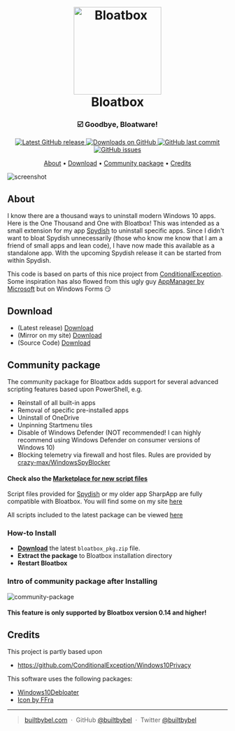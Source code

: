 
<h1 align="center">
  <br>
  <a href="http://www.builtbybel.com"><img src="https://github.com/builtbybel/bloatbox/blob/master/src/Bloatbox/bloatbox.ico" alt="Bloatbox" width="200"></a>
  <br>
  Bloatbox
  <br>
</h1>

<h3 align="center">☑️ Goodbye, Bloatware!</h3>

<p align="center">
<a href="https://github.com/builtbybel/bloatbox/releases/latest" target="_blank">
<img alt="Latest GitHub release" src="https://img.shields.io/github/release/builtbybel/bloatbox.svg?style=flat-square" />
</a>
	
<a href="https://github.com/builtbybel/burnbytes/releases" target="_blank">
<img alt="Downloads on GitHub" src="https://img.shields.io/github/downloads/builtbybel/bloatbox/total.svg?style=flat-square" />
</a>

<a href="https://github.com/builtbybel/bloatbox/commits/master">
<img src="https://img.shields.io/github/last-commit/builtbybel/bloatbox.svg?style=flat-square&logo=github&logoColor=white"
alt="GitHub last commit">
<a href="https://github.com/builtbybel/bloatbox/issues">
<img src="https://img.shields.io/github/issues-raw/builtbybel/bloatbox.svg?style=flat-square&logo=github&logoColor=white"
alt="GitHub issues">   
  
</p>

<p align="center">
  <a href="#about">About</a> •
  <a href="#download">Download</a> •
  <a href="#community-package">Community package</a> •
  <a href="#credits">Credits</a>
</p>

![screenshot](https://github.com/builtbybel/bloatbox/blob/master/assets/bloatbox.png)

## About

I know there are a thousand ways to uninstall modern Windows 10 apps. Here is the One Thousand and One with Bloatbox!
This was intended as a small extension for my app [Spydish](https://github.com/builtbybel/spydish) to uninstall specific apps. 
Since I didn't want to bloat Spydish unnecessarily (those who know me know that I am a friend of small apps and lean code), I have now made this available as a standalone app. With the upcoming Spydish release it can be started from within Spydish. 

This code is based on parts of this nice project from [ConditionalException](https://github.com/ConditionalException/Windows10Privacy). Some inspiration has also flowed from this ugly guy [AppManager by Microsoft](https://www.microsoft.com/p/app/9n8b6qf719pt) but on Windows Forms :smirk:

## Download

- (Latest release) [Download](https://github.com/builtbybel/bloatbox/releases)
- (Mirror on my site) [Download](https://www.builtbybel.com/bloatbox)
- (Source Code) [Download](https://github.com/builtbybel/bloatbox/releases) 

## Community package
The community package for Bloatbox adds support for several advanced scripting features based upon PowerShell, e.g.
- Reinstall of all built-in apps
- Removal of specific pre-installed apps
- Uninstall of OneDrive 
- Unpinning Startmenu tiles 
- Disable of Windows Defender (NOT recommended! I can highly recommend using Windows Defender on consumer versions of Windows 10)
- Blocking telemetry via firewall and host files. Rules are provided by [crazy-max/WindowsSpyBlocker](https://github.com/crazy-max/WindowsSpyBlocker)
			  
#### Check also the [Marketplace for new script files](https://github.com/builtbybel/bloatbox/tree/master/marketplace)
Script files provided for [Spydish](https://github.com/builtbybel/spydish) or my older app SharpApp are fully compatible with Bloatbox. You will find some on my site [here](https://www.builtbybel.com/marketplace)

All scripts included to the latest package can be viewed [here](https://github.com/builtbybel/bloatbox/tree/master/marketplace)

### How-to Install
* **[Download](https://github.com/builtbybel/bloatbox/blob/master/marketplace/bloatbox_pkg-EXTRACT_FIRST.zip?raw=true)** the latest `bloatbox_pkg.zip` file.
* **Extract the package** to Bloatbox installation directory
* **Restart Bloatbox**

### Intro of community package after Installing

![community-package](https://github.com/builtbybel/bloatbox/blob/master/assets/bloatbox-pkg.gif)

#### This feature is only supported by Bloatbox version 0.14 and higher!

## Credits

This project is partly based upon 

- https://github.com/ConditionalException/Windows10Privacy

This software uses the following packages:

- [Windows10Debloater](https://github.com/Sycnex/Windows10Debloater)
- [Icon by FFra](https://www.deviantart.com/ffra/art/MAXIMAL-Icons-Updated-387287801)

---

> [builtbybel.com](https://www.builtbybel.com) &nbsp;&middot;&nbsp;
> GitHub [@builtbybel](https://github.com/builtbybel) &nbsp;&middot;&nbsp;
> Twitter [@builtbybel](https://twitter.com/builtbybel)
